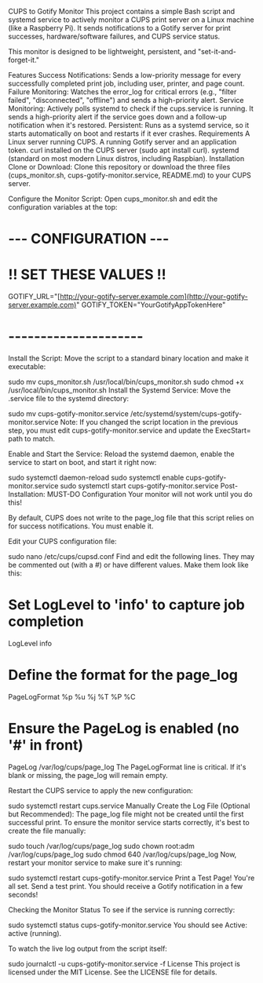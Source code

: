 
CUPS to Gotify Monitor
This project contains a simple Bash script and systemd service to actively monitor a CUPS print server on a Linux machine (like a Raspberry Pi). It sends notifications to a Gotify server for print successes, hardware/software failures, and CUPS service status.

This monitor is designed to be lightweight, persistent, and "set-it-and-forget-it."

Features
Success Notifications: Sends a low-priority message for every successfully completed print job, including user, printer, and page count.
Failure Monitoring: Watches the error_log for critical errors (e.g., "filter failed", "disconnected", "offline") and sends a high-priority alert.
Service Monitoring: Actively polls systemd to check if the cups.service is running. It sends a high-priority alert if the service goes down and a follow-up notification when it's restored.
Persistent: Runs as a systemd service, so it starts automatically on boot and restarts if it ever crashes.
Requirements
A Linux server running CUPS.
A running Gotify server and an application token.
curl installed on the CUPS server (sudo apt install curl).
systemd (standard on most modern Linux distros, including Raspbian).
Installation
Clone or Download: Clone this repository or download the three files (cups_monitor.sh, cups-gotify-monitor.service, README.md) to your CUPS server.

Configure the Monitor Script: Open cups_monitor.sh and edit the configuration variables at the top:

# --- CONFIGURATION ---
# !! SET THESE VALUES !!
GOTIFY_URL="[http://your-gotify-server.example.com](http://your-gotify-server.example.com)"
GOTIFY_TOKEN="YourGotifyAppTokenHere"
# ---------------------
Install the Script: Move the script to a standard binary location and make it executable:

sudo mv cups_monitor.sh /usr/local/bin/cups_monitor.sh
sudo chmod +x /usr/local/bin/cups_monitor.sh
Install the Systemd Service: Move the .service file to the systemd directory:

sudo mv cups-gotify-monitor.service /etc/systemd/system/cups-gotify-monitor.service
Note: If you changed the script location in the previous step, you must edit cups-gotify-monitor.service and update the ExecStart= path to match.

Enable and Start the Service: Reload the systemd daemon, enable the service to start on boot, and start it right now:

sudo systemctl daemon-reload
sudo systemctl enable cups-gotify-monitor.service
sudo systemctl start cups-gotify-monitor.service
Post-Installation: MUST-DO Configuration
Your monitor will not work until you do this!

By default, CUPS does not write to the page_log file that this script relies on for success notifications. You must enable it.

Edit your CUPS configuration file:

sudo nano /etc/cups/cupsd.conf
Find and edit the following lines. They may be commented out (with a #) or have different values. Make them look like this:

# Set LogLevel to 'info' to capture job completion
LogLevel info

# Define the format for the page_log
PageLogFormat %p %u %j %T %P %C

# Ensure the PageLog is enabled (no '#' in front)
PageLog /var/log/cups/page_log
The PageLogFormat line is critical. If it's blank or missing, the page_log will remain empty.

Restart the CUPS service to apply the new configuration:

sudo systemctl restart cups.service
Manually Create the Log File (Optional but Recommended): The page_log file might not be created until the first successful print. To ensure the monitor service starts correctly, it's best to create the file manually:

sudo touch /var/log/cups/page_log
sudo chown root:adm /var/log/cups/page_log
sudo chmod 640 /var/log/cups/page_log
Now, restart your monitor service to make sure it's running:

sudo systemctl restart cups-gotify-monitor.service
Print a Test Page! You're all set. Send a test print. You should receive a Gotify notification in a few seconds!

Checking the Monitor Status
To see if the service is running correctly:

sudo systemctl status cups-gotify-monitor.service
You should see Active: active (running).

To watch the live log output from the script itself:

sudo journalctl -u cups-gotify-monitor.service -f
License
This project is licensed under the MIT License. See the LICENSE file for details.

